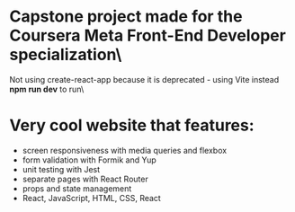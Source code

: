 # Capstone project made for the Coursera Meta Front-End Developer specialization\
Not using create-react-app because it is deprecated - using Vite instead\
**npm run dev** to run\

# Very cool website that features:
- screen responsiveness with media queries and flexbox
- form validation with Formik and Yup
- unit testing with Jest
- separate pages with React Router
- props and state management
- React, JavaScript, HTML, CSS, React